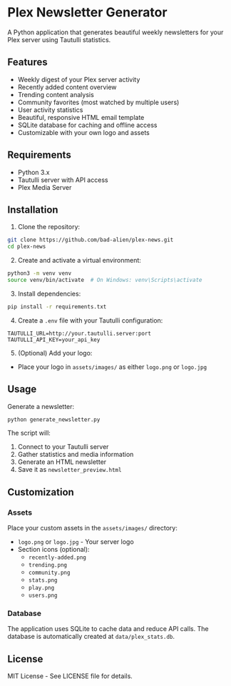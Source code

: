 # Plex Newsletter Generator

A Python application that generates beautiful weekly newsletters for your Plex server using Tautulli statistics.

## Features

- Weekly digest of your Plex server activity
- Recently added content overview
- Trending content analysis
- Community favorites (most watched by multiple users)
- User activity statistics
- Beautiful, responsive HTML email template
- SQLite database for caching and offline access
- Customizable with your own logo and assets

## Requirements

- Python 3.x
- Tautulli server with API access
- Plex Media Server

## Installation

1. Clone the repository:
```bash
git clone https://github.com/bad-alien/plex-news.git
cd plex-news
```

2. Create and activate a virtual environment:
```bash
python3 -m venv venv
source venv/bin/activate  # On Windows: venv\Scripts\activate
```

3. Install dependencies:
```bash
pip install -r requirements.txt
```

4. Create a `.env` file with your Tautulli configuration:
```
TAUTULLI_URL=http://your.tautulli.server:port
TAUTULLI_API_KEY=your_api_key
```

5. (Optional) Add your logo:
- Place your logo in `assets/images/` as either `logo.png` or `logo.jpg`

## Usage

Generate a newsletter:
```bash
python generate_newsletter.py
```

The script will:
1. Connect to your Tautulli server
2. Gather statistics and media information
3. Generate an HTML newsletter
4. Save it as `newsletter_preview.html`

## Customization

### Assets
Place your custom assets in the `assets/images/` directory:
- `logo.png` or `logo.jpg` - Your server logo
- Section icons (optional):
  * `recently-added.png`
  * `trending.png`
  * `community.png`
  * `stats.png`
  * `play.png`
  * `users.png`

### Database
The application uses SQLite to cache data and reduce API calls. The database is automatically created at `data/plex_stats.db`.

## License

MIT License - See LICENSE file for details. 